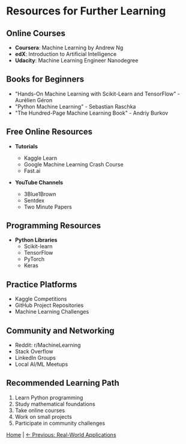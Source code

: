 # Resources for Further Learning

## Online Courses
- **Coursera**: Machine Learning by Andrew Ng
- **edX**: Introduction to Artificial Intelligence
- **Udacity**: Machine Learning Engineer Nanodegree

## Books for Beginners
- "Hands-On Machine Learning with Scikit-Learn and TensorFlow" - Aurélien Géron
- "Python Machine Learning" - Sebastian Raschka
- "The Hundred-Page Machine Learning Book" - Andriy Burkov

## Free Online Resources
- **Tutorials**
  - Kaggle Learn
  - Google Machine Learning Crash Course
  - Fast.ai

- **YouTube Channels**
  - 3Blue1Brown
  - Sentdex
  - Two Minute Papers

## Programming Resources
- **Python Libraries**
  - Scikit-learn
  - TensorFlow
  - PyTorch
  - Keras

## Practice Platforms
- Kaggle Competitions
- GitHub Project Repositories
- Machine Learning Challenges

## Community and Networking
- Reddit: r/MachineLearning
- Stack Overflow
- LinkedIn Groups
- Local AI/ML Meetups

## Recommended Learning Path
1. Learn Python programming
2. Study mathematical foundations
3. Take online courses
4. Work on small projects
5. Participate in community challenges

[Home](README.md) | [← Previous: Real-World Applications](03-applications.md)
